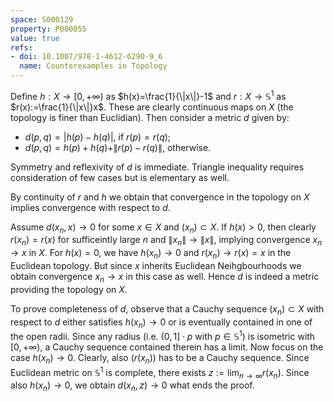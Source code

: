 ```yaml
---
space: S000129
property: P000055
value: true
refs:
- doi: 10.1007/978-1-4612-6290-9_6
  name: Counterexamples in Topology
---
```


Define $h:X\to[0,+\infty)$ as $h(x)=\frac{1}{\|x\|}-1$ and $r:X\to \mathbb S^1$ as $r(x):=\frac{1}{\|x\|}x$. These are clearly continuous maps on $X$ (the topology is finer than Euclidian). Then consider a metric $d$ given by:
- $d(p,q)=|h(p)-h(q)|$, if $r(p)=r(q)$;
- $d(p,q)=h(p)+h(q)+\|r(p)-r(q)\|$, otherwise.

Symmetry and reflexivity of $d$ is immediate. Triangle inequality requires consideration of few cases but is elementary as well.

By continuity of $r$ and $h$ we obtain that convergence in the topology on $X$ implies convergence with respect to $d$.

Assume $d(x_n,x)\to 0$ for some $x\in X$ and $(x_n)\subset X$. If $h(x)>0$, then clearly $r(x_n)=r(x)$ for sufficeintly large $n$ and $\|x_n\|\to \|x\|$,
implying convergence $x_n \to x$ in $X$.
For $h(x)=0$, we have $h(x_n)\to 0$ and $r(x_n)\to r(x)=x$ in the Euclidean topology. But since $x$ inherits Euclidean Neihgbourhoods we obtain convergence $x_n\to x$ in this case as well.
Hence $d$ is indeed a metric providing the topology on $X$.

To prove completeness of $d$, observe that
a Cauchy sequence $(x_n)\subset X$ with respect to $d$ either satisfies $h(x_n)\to 0$ or is eventually contained in one of the
open radii. Since any radius (i.e. $(0,1]\cdot p$ with $p\in \mathbb S^1$) is isometric with $[0,+\infty)$, a Cauchy sequence contained therein has a limit.
Now focus on the case $h(x_n)\to 0$. Clearly,
also $(r(x_n))$ has to be a Cauchy sequence.
Since Euclidean metric on $\mathbb S^1$ is complete, there exists $z:=\lim_{n\to \infty} r(x_n)$. Since also $h(x_n)\to 0$, we obtain
$d(x_n,z)\to 0$ what ends the proof.
